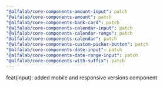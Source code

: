 ```yaml
---
"@alfalab/core-components-amount-input": patch
"@alfalab/core-components-amount": patch
"@alfalab/core-components-bank-card": patch
"@alfalab/core-components-calendar-input": patch
"@alfalab/core-components-calendar-range": patch
"@alfalab/core-components-calendar": patch
"@alfalab/core-components-custom-picker-button": patch
"@alfalab/core-components-date-input": patch
"@alfalab/core-components-date-range-input": patch
"@alfalab/core-components-with-suffix": patch
---
```


feat(input): added mobile and responsive versions component

